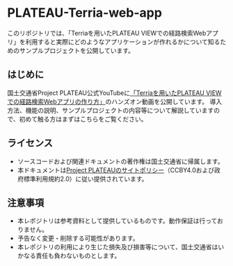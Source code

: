 # PLATEAU-Terria-web-app
このリポジトリでは、「Terriaを用いたPLATEAU VIEWでの経路検索Webアプリ」を利用すると実際にどのようなアプリケーションが作れるかについて知るためのサンプルプロジェクトを公開しています。

## はじめに
国土交通省Project PLATEAU公式YouTubeに[「Terriaを用いたPLATEAU VIEWでの経路検索Webアプリの作り方」](https://www.youtube.com/watch?v=Us73IbVsbDc)のハンズオン動画を公開しています。
導入方法、機能の説明、サンプルプロジェクトの内容等について解説していますので、初めて触る方はまずはこちらをご覧ください。

## ライセンス
- ソースコードおよび関連ドキュメントの著作権は国土交通省に帰属します。
- 本ドキュメントは[Project PLATEAUのサイトポリシー](https://www.mlit.go.jp/plateau/site-policy/)（CCBY4.0および政府標準利用規約2.0）に従い提供されています。

## 注意事項
- 本レポジトリは参考資料として提供しているものです。動作保証は行っておりません。
- 予告なく変更・削除する可能性があります。
- 本レポジトリの利用により生じた損失及び損害等について、国土交通省はいかなる責任も負わないものとします。
